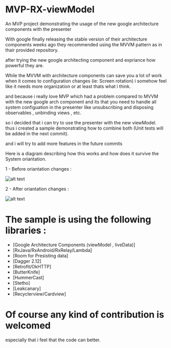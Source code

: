 # MVP-RX-viewModel
An MVP project demonstrating the usage of the new google architecture components with the presenter

With google finally releasing the stable version of their architecture components weeks ago they recommended using the MVVM pattern as in thair provided repository.

after trying the new google architecting component and expriance how powerful they are.

While the MVVM with architecture components can save you a lot of work when it comes to configuration changes (ie: Screen rotation) i somehow feel like it needs more organization or at least thats what i think.

and because i really love MVP which had a problem compared to MVVM with the new google arch component and its that you need to handle all system configuation in the presenter like unsubscribing and disposing observables , unbinding views , etc.

so i decided that i can try to use the presenter with the new viewModel.
thus i created a sample demonstrating how to combine both (Unit tests will be added in the next commit).

and i will try to add more features in the future commits

Here is a diagram describing how this works and how does it survive the System oriantation.

1 - Before oriantation changes :

![alt text](https://i.imgur.com/2NbyPQa.png)

2 - After oriantation changes :

![alt text](https://i.imgur.com/MgZGe2a.png)

# The sample is using the following libraries :

- [Google Architecture Components (viewModel , liveData)]
- [RxJava/RxAndroid/RxRelay/Lambda]
- [Room for Presisting data]
- [Dagger 2.12]
- [Retrofit/OkHTTP]
- [ButterKnife]
- [HummerCast]
- [Stetho]
- [Leakcanary]
- [Recyclerview/Cardview]

# Of course any kind of contribution is welcomed 
especially that i feel that the code can better.
